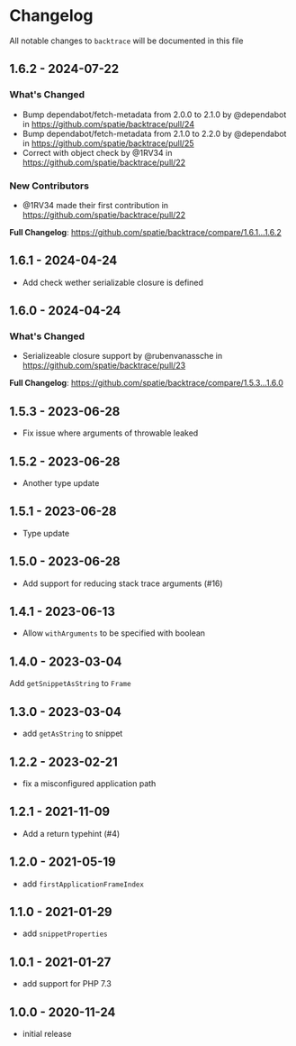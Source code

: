 # Changelog

All notable changes to `backtrace` will be documented in this file

## 1.6.2 - 2024-07-22

### What's Changed

* Bump dependabot/fetch-metadata from 2.0.0 to 2.1.0 by @dependabot in https://github.com/spatie/backtrace/pull/24
* Bump dependabot/fetch-metadata from 2.1.0 to 2.2.0 by @dependabot in https://github.com/spatie/backtrace/pull/25
* Correct with object check by @1RV34 in https://github.com/spatie/backtrace/pull/22

### New Contributors

* @1RV34 made their first contribution in https://github.com/spatie/backtrace/pull/22

**Full Changelog**: https://github.com/spatie/backtrace/compare/1.6.1...1.6.2

## 1.6.1 - 2024-04-24

- Add check wether serializable closure is defined

## 1.6.0 - 2024-04-24

### What's Changed

* Serializeable closure support by @rubenvanassche in https://github.com/spatie/backtrace/pull/23

**Full Changelog**: https://github.com/spatie/backtrace/compare/1.5.3...1.6.0

## 1.5.3 - 2023-06-28

- Fix issue where arguments of throwable leaked

## 1.5.2 - 2023-06-28

- Another type update

## 1.5.1 - 2023-06-28

- Type update

## 1.5.0 - 2023-06-28

- Add support for reducing stack trace arguments (#16)

## 1.4.1 - 2023-06-13

- Allow `withArguments` to be specified with boolean

## 1.4.0 - 2023-03-04

Add `getSnippetAsString` to `Frame`

## 1.3.0 - 2023-03-04

- add `getAsString` to snippet

## 1.2.2 - 2023-02-21

- fix a misconfigured application path

## 1.2.1 - 2021-11-09

- Add a return typehint (#4)

## 1.2.0 - 2021-05-19

- add `firstApplicationFrameIndex`

## 1.1.0 - 2021-01-29

- add `snippetProperties`

## 1.0.1 - 2021-01-27

- add support for PHP 7.3

## 1.0.0 - 2020-11-24

- initial release
